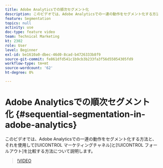 ```yaml
---
title: Adobe Analyticsでの順次セグメント化
description: このビデオでは、Adobe Analyticsでの一連の動作をセグメント化する方法、およびそれを使用してマーケティングチャネルとフォールアウトを比較する方法について説明します。
feature: Segmentation
topics: null
activity: use
doc-type: feature video
team: Technical Marketing
kt: 2302
role: User
level: Beginner
exl-id: be1610a0-dbec-46d0-8cad-b4726333b8f9
source-git-commit: fe861dfd541c1b9cb3b233fa3f56d55054305fd9
workflow-type: tm+mt
source-wordcount: '62'
ht-degree: 0%

---
```


# Adobe Analyticsでの順次セグメント化 {#sequential-segmentation-in-adobe-analytics}

このビデオでは、Adobe Analyticsでの一連の動作をセグメント化する方法と、それを使用して[!UICONTROL マーケティングチャネル]と[!UICONTROL フォールアウト]を比較する方法について説明します。

>[!VIDEO](https://video.tv.adobe.com/v/25405/?quality=12)
